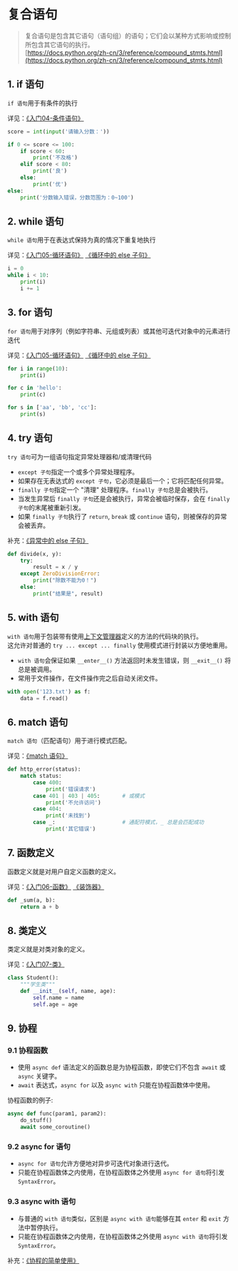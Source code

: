 # 复合语句

> 复合语句是包含其它语句（语句组）的语句；它们会以某种方式影响或控制所包含其它语句的执行。   
> [https://docs.python.org/zh-cn/3/reference/compound_stmts.html](https://docs.python.org/zh-cn/3/reference/compound_stmts.html)


## 1. if 语句
`if 语句`用于有条件的执行

详见：[《入门04-条件语句》](/python/8369)

```python
score = int(input('请输入分数：'))

if 0 <= score <= 100:
    if score < 60:
        print('不及格')
    elif score < 80:
        print('良')
    else:
        print('优')
else:
    print('分数输入错误，分数范围为：0~100')
```

## 2. while 语句
`while 语句`用于在表达式保持为真的情况下重复地执行

详见：[《入门05-循环语句》](/python/0684) [《循环中的 else 子句》](/python/7118)

```python
i = 0
while i < 10:
    print(i)
    i += 1
```

## 3. for 语句
`for 语句`用于对序列（例如字符串、元组或列表）或其他可迭代对象中的元素进行迭代

详见：[《入门05-循环语句》](/python/0684) [《循环中的 else 子句》](/python/7118)

```python
for i in range(10):
    print(i)

for c in 'hello':
    print(c)

for s in ['aa', 'bb', 'cc']:
    print(s)
```

## 4. try 语句
`try 语句`可为一组语句指定异常处理器和/或清理代码

- `except 子句`指定一个或多个异常处理程序。
- 如果存在无表达式的 `except 子句`，它必须是最后一个；它将匹配任何异常。
- `finally 子句`指定一个 "清理" 处理程序。`finally 子句`总是会被执行。
- 当发生异常后 `finally 子句`还是会被执行，异常会被临时保存，会在 `finally 子句`的末尾被重新引发。
- 如果 `finally 子句`执行了 `return`, `break` 或 `continue` 语句，则被保存的异常会被丢弃。

补充：[《异常中的 else 子句》](/python/7118)

```python
def divide(x, y):
    try:
        result = x / y
    except ZeroDivisionError:
        print("除数不能为0！")
    else:
        print("结果是", result)
```

## 5. with 语句
`with 语句`用于包装带有使用[上下文管理器](https://docs.python.org/zh-cn/3/reference/datamodel.html#context-managers)定义的方法的代码块的执行。  
这允许对普通的 `try ... except ... finally` 使用模式进行封装以方便地重用。

- `with 语句`会保证如果 `__enter__()` 方法返回时未发生错误，则 `__exit__()` 将总是被调用。
- 常用于文件操作，在文件操作完之后自动关闭文件。

```python
with open('123.txt') as f:
    data = f.read()
```

## 6. match 语句
`match 语句`（匹配语句）用于进行模式匹配。

详见：[《match 语句》](/python/2440)

```python
def http_error(status):
    match status:
        case 400:
            print('错误请求')
        case 401 | 403 | 405:       # 或模式
            print('不允许访问')
        case 404:
            print('未找到')
        case _:                     # 通配符模式，_ 总是会匹配成功
            print('其它错误')
```

## 7. 函数定义
函数定义就是对用户自定义函数的定义。

详见：[《入门06-函数》](/python/0508) [《装饰器》](/code/4578)

```python
def _sum(a, b):
    return a + b
```

## 8. 类定义
类定义就是对类对象的定义。

详见：[《入门07-类》](/python/4807)

```python
class Student():
    """学生类"""
    def __init__(self, name, age):
        self.name = name
        self.age = age
```

## 9. 协程

### 9.1 协程函数
- 使用 `async def` 语法定义的函数总是为协程函数，即使它们不包含 `await` 或 `async` 关键字。
- `await` 表达式，`async for` 以及 `async with` 只能在协程函数体中使用。

协程函数的例子:
```python
async def func(param1, param2):
    do_stuff()
    await some_coroutine()
```

### 9.2 async for 语句
- `async for 语句`允许方便地对异步可迭代对象进行迭代。
- 只能在协程函数体之内使用，在协程函数体之外使用 `async for 语句`将引发 `SyntaxError`。

### 9.3 async with 语句
- 与普通的 `with 语句`类似，区别是 `async with 语句`能够在其 `enter` 和 `exit` 方法中暂停执行。
- 只能在协程函数体之内使用，在协程函数体之外使用 `async with 语句`将引发 `SyntaxError`。

补充：[《协程的简单使用》](/code/5134)
